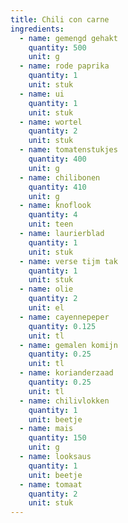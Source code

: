 ```yaml
---
title: Chili con carne
ingredients:
  - name: gemengd gehakt
    quantity: 500
    unit: g
  - name: rode paprika
    quantity: 1
    unit: stuk
  - name: ui
    quantity: 1
    unit: stuk
  - name: wortel
    quantity: 2
    unit: stuk
  - name: tomatenstukjes
    quantity: 400
    unit: g
  - name: chilibonen
    quantity: 410
    unit: g
  - name: knoflook
    quantity: 4
    unit: teen
  - name: laurierblad
    quantity: 1
    unit: stuk
  - name: verse tijm tak
    quantity: 1
    unit: stuk
  - name: olie
    quantity: 2
    unit: el
  - name: cayennepeper
    quantity: 0.125
    unit: tl
  - name: gemalen komijn
    quantity: 0.25
    unit: tl
  - name: korianderzaad
    quantity: 0.25
    unit: tl
  - name: chilivlokken
    quantity: 1
    unit: beetje
  - name: mais
    quantity: 150
    unit: g
  - name: looksaus
    quantity: 1
    unit: beetje
  - name: tomaat
    quantity: 2
    unit: stuk
---
```


<Recipe />
